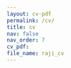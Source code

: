 ```yaml
---
layout: cv-pdf
permalink: /cv/
title: cv
nav: false
nav_order: 7
cv_pdf: 
file_name: raji_cv
---
```

